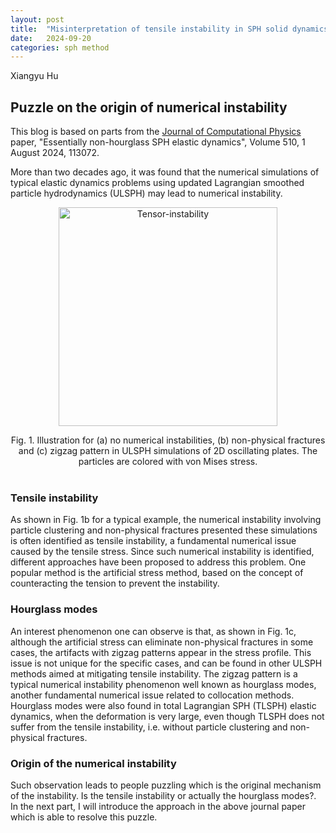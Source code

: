 ```yaml
---
layout: post
title:  "Misinterpretation of tensile instability in SPH solid dynamics (Part 1)"
date:   2024-09-20
categories: sph method
---
```

Xiangyu Hu

## Puzzle on the origin of numerical instability

This blog is based on parts from the [Journal of Computational Physics](https://doi.org/10.1016/j.jcp.2024.113072) paper,
"Essentially non-hourglass SPH elastic dynamics", Volume 510, 1 August 2024, 113072.

More than two decades ago, it was found that the numerical simulations of typical elastic dynamics problems
using updated Lagrangian smoothed particle hydrodynamics (ULSPH) may lead to numerical instability.

<p align="center"><img src="{{site.baseurl}}/assets/img/tensor-instability.jpg" alt="Tensor-instability" height="350"/>
<center>Fig. 1. Illustration for (a) no numerical instabilities, (b) non-physical fractures and
(c) zigzag pattern in ULSPH simulations of 2D oscillating plates.
The particles are colored with von Mises stress.</center> <br clear="left"/>

### Tensile instability

As shown in Fig. 1b for a typical example, the numerical instability involving particle clustering and non-physical fractures
presented these simulations is often identified as tensile instability, a fundamental numerical issue caused by the tensile stress.
Since such numerical instability is identified, different approaches have been proposed to address this problem.
One popular method is the artificial stress method,
based on the concept of counteracting the tension to prevent the instability.

### Hourglass modes

An interest phenomenon one can observe is that, as shown in Fig. 1c,
although the artificial stress can eliminate non-physical fractures in some cases,
the artifacts with zigzag patterns appear in the stress profile.
This issue is not unique for the specific cases,
and can be found in other ULSPH methods aimed at mitigating tensile instability.
The zigzag pattern is a typical numerical instability phenomenon well known as hourglass modes,
another fundamental numerical issue related to collocation methods.
Hourglass modes were also found in total Lagrangian SPH (TLSPH) elastic dynamics,
when the deformation is very large, even though TLSPH does not suffer from the tensile instability,
i.e. without particle clustering and non-physical fractures.

### Origin of the numerical instability

Such observation leads to people puzzling which is the original mechanism of the instability.
Is the tensile instability or actually the hourglass modes?.
In the next part, I will introduce the approach in the above journal paper
which is able to resolve this puzzle.

